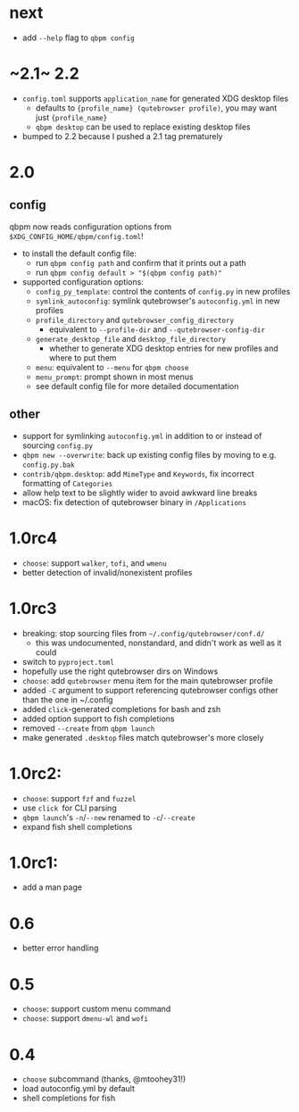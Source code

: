 # next
  - add `--help` flag to `qbpm config`

# ~2.1~ 2.2
  - `config.toml` supports `application_name` for generated XDG desktop files
    - defaults to `{profile_name} (qutebrowser profile)`, you may want just `{profile_name}`
    - `qbpm desktop` can be used to replace existing desktop files
  - bumped to 2.2 because I pushed a 2.1 tag prematurely

# 2.0
## config
qbpm now reads configuration options from `$XDG_CONFIG_HOME/qbpm/config.toml`!
  - to install the default config file:
    - run `qbpm config path` and confirm that it prints out a path
    - run `qbpm config default > "$(qbpm config path)"`
  - supported configuration options:
    - `config_py_template`: control the contents of `config.py` in new profiles
    - `symlink_autoconfig`: symlink qutebrowser's `autoconfig.yml` in new profiles
    - `profile_directory` and `qutebrowser_config_directory`
      - equivalent to `--profile-dir` and `--qutebrowser-config-dir` 
    - `generate_desktop_file` and `desktop_file_directory`
      - whether to generate XDG desktop entries for new profiles and where to put them
    - `menu`: equivalent to `--menu` for `qbpm choose`
    - `menu_prompt`: prompt shown in most menus
    - see default config file for more detailed documentation

## other
  - support for symlinking `autoconfig.yml` in addition to or instead of sourcing `config.py`
  - `qbpm new --overwrite`: back up existing config files by moving to e.g. `config.py.bak`
  - `contrib/qbpm.desktop`: add `MimeType` and `Keywords`, fix incorrect formatting of `Categories`
  - allow help text to be slightly wider to avoid awkward line breaks
  - macOS: fix detection of qutebrowser binary in `/Applications`

# 1.0rc4
  - `choose`: support `walker`, `tofi`, and `wmenu`
  - better detection of invalid/nonexistent profiles

# 1.0rc3
  - breaking: stop sourcing files from `~/.config/qutebrowser/conf.d/`
    - this was undocumented, nonstandard, and didn't work as well as it could
  - switch to `pyproject.toml`
  - hopefully use the right qutebrowser dirs on Windows
  - `choose`: add `qutebrowser` menu item for the main qutebrowser profile
  - added `-C` argument to support referencing qutebrowser configs other than the one in ~/.config
  - added `click`-generated completions for bash and zsh
  - added option support to fish completions
  - removed `--create` from `qbpm launch`
  - make generated `.desktop` files match qutebrowser's more closely

# 1.0rc2:
  - `choose`: support `fzf` and `fuzzel`
  - use `click `for CLI parsing
  - `qbpm launch`'s `-n`/`--new` renamed to `-c`/`--create`
  - expand fish shell completions

# 1.0rc1:
  - add a man page

# 0.6
  - better error handling

# 0.5
  - `choose`: support custom menu command
  - `choose`: support `dmenu-wl` and `wofi`

# 0.4
  - `choose` subcommand (thanks, @mtoohey31!)
  - load autoconfig.yml by default
  - shell completions for fish
